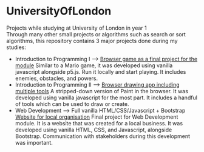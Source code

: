 # UniversityOfLondon
Projects while studying at University of London in year 1 <br>
Through many other small projects or algorithms such as search or sort algorithms, this repository contains 3 major projects done during my studies:

- Introduction to Programming I --> [Browser game as a final project for the module](https://github.com/AlexSt14/UniversityOfLondon_Year1/tree/main/GameProject%20Final)
Similar to a Mario game, it was developed using vanilla javascript alongside p5.js.
Run it locally and start playing. It includes enemies, obstacles, and powers.
- Introduction to Programming II --> [Browser drawing app including multiple tools](https://github.com/AlexSt14/UniversityOfLondon_Year1/tree/main/draw-app-masterV2)
A stripped-down version of Paint in the browser. It was developed using vanilla javascript for the most part.
It includes a handful of tools which can be used to draw or create.
- Web Development --> Full vanilla HTML/CSS/Javascript + Bootstrap [Website for local organisation](https://github.com/AlexSt14/UniversityOfLondon_Year1/tree/main/Make-up%20%26%20Beauty%20Saloon)
Final project for Web Development module. It is a website that was created for a local business.
It was developed using vanilla HTML, CSS, and Javascript, alongside Bootstrap.
Communication with stakeholders during this development was important.
